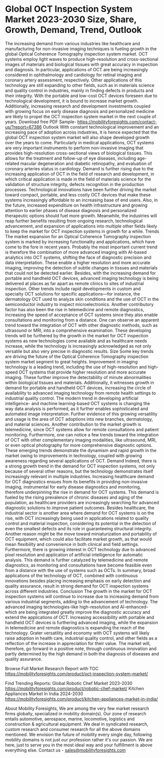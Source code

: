 # Global OCT Inspection System Market 2023-2030 Size, Share, Growth, Demand, Trend, Outlook
The increasing demand from various industries like healthcare and manufacturing for non-invasive imaging techniques is fueling growth in the global Optical Coherence Tomography inspection system market. OCT systems employ light waves to produce high-resolution and cross-sectional images of materials and biological tissues with great accuracy in inspection and diagnosis. In particular, applications of OCT are being increasingly considered in ophthalmology and cardiology for retinal imaging and coronary artery assessment, respectively. Other applications of this technology are still expanding to other fields, such as in materials science and quality control in industries, mainly in finding defects in products and their integrity. With the portable and low-cost OCT devices foreseen due to technological development, it is bound to increase market growth. Additionally, increasing research and development investments coupled with growing focus on early disease diagnosis and personalized medicine are likely to propel the OCT inspection system market in the next couple of years.
Download free PDF Sample- https://mobilityforesights.com/contact-us/?report=67386
Outlook
With constant technological improvement and an increasing pace of adoption across industries, it is hence expected that the global OCT inspection system market will also shape developed growth over the years to come. Particularly in medical applications, OCT systems are very important instruments to perform non-invasive imaging that provides high-resolution cross-sectional views of biological tissues. This allows for the treatment and follow-up of eye diseases, including age-related macular degeneration and diabetic retinopathy, and evaluation of coronary arteries status in cardiology. Demand is further rising due to the increasing application of OCT in the field of research and development, in which critical application is made in the field of materials science for the validation of structure integrity, defects recognition in the production processes. Technological innovations have been further driving the market toward compact, portable, and less costly OCT devices that make these systems increasingly affordable to an increasing base of end users. Also, in the future, increased expenditure on health infrastructure and growing attention to earlier phases of disease diagnosis and personalized therapeutic options should fuel more growth. Meanwhile, the industries will reap further benefits resulting from ongoing research, technological advancement, and expansion of applications into multiple other fields likely to keep the market for OCT inspection systems in growth for a while.
Trends
The market expansion for an Optical Coherence Tomography inspection system is marked by increasing functionality and applications, which have come to the fore in recent years. Probably the most important current trend is therefore the combination of more advanced imaging with AI-based analytics into OCT systems, shifting the face of diagnostic precision and data interpretation. These enable a higher resolution and more accurate imaging, improving the detection of subtle changes in tissues and materials that could not be detected earlier. Besides, with the increasing demand for portable and handheld OCT devices, advanced imaging technology is being delivered at places as far apart as remote clinics to sites of industrial inspection. Other trends include rapid developments in custom and specialty OCT solutions for specific applications—for instance, the dermatology OCT used to analyze skin conditions and the use of OCT in the semiconductor industry to inspect microelectronics. Another contributory factor has also been the rise in telemedicine and remote diagnostics, increasing the speed of acceptance of OCT systems since they also enable consultations and monitoring from a distance. One can observe an apparent trend toward the integration of OCT with other diagnostic methods, such as ultrasound or MRI, into a comprehensive examination. These developing trends will be furthered by the growth in the market for OCT inspection systems as new technologies come available and as healthcare needs increase, while the technology is increasingly acknowledged as not only versatile but also very precise in diagnostic results.
Size
Some key trends are driving the future of the Optical Coherence Tomography inspection system market segment to great heights. Improvement in imaging technology is a leading trend, including the use of high-resolution and high-speed OCT systems that provide higher resolution and more accurate imaging. These further improve the detectability of minute abnormalities within biological tissues and materials. Additionally, it witnesses growth in demand for portable and handheld OCT devices, increasing the circle of availability to advanced imaging technology from remote health settings to industrial quality control. The modern trend in developing artificial intelligence- and machine learning-based OCT systems is changing the way data analysis is performed, as it further enables sophisticated and automated image interpretation. Further evidence of this growing versatility and usage is the area of OCT adoptions into new branches, dermatology, and material sciences. Another contribution to the market growth is telemedicine, since OCT systems allow for remote consultations and patient monitoring. Furthermore, one can notice a few trends toward the integration of OCT with other complementary imaging modalities, like ultrasound, MRI, or even optical photography for more comprehensive diagnostic options. These emerging trends demonstrate the dynamism and rapid growth in the market owing to improvements in technology, coupled with growing awareness regarding several applications of OCT.
Demand 
Indeed, there is a strong growth trend in the demand for OCT inspection systems, not only because of several other reasons, but the technology demonstrates itself increasingly relevant in multiple industries. Increasing healthcare demand for OCT diagnostics ensues from its benefits in providing non-invasive imaging, instrumental for early disease diagnostics and monitoring, therefore underpinning the rise in demand for OCT systems. This demand is fueled by the rising prevalence of chronic diseases and aging of the population, as healthcare providers are increasingly searching for advanced diagnostic solutions to improve patient outcomes. Besides healthcare, the industrial sector is another area where demand for OCT systems is on the rise, with OCT increasingly being used in applications related to quality control and material inspection, considering its potential in the detection of even the smallest defects and its role in guaranteeing structural integrity. Another reason might be the move toward miniaturization and portability of OCT equipment, which could also facilitate market growth, as that would mean flexibility and convenience in both clinical and field settings. Furthermore, there is growing interest in OCT technology due to advanced pixel resolution and application of artificial intelligence for automatic analysis. This demand is further catalyzed by telemedicine and remote diagnostics, as monitoring and consultations have become feasible even from a distance with the use of systems such as OCTs. In summary, broad applications of the technology of OCT, combined with continuous innovations besides placing increasing emphasis on early detection and quality assurance, result in strong demand for OCT inspection systems across different industries.
Conclusion
The growth in the market for OCT inspection systems will continue to increase due to increasing demand from various industrial segments, adding to the advancement of technology. The advanced imaging technologies-like high-resolution and AI-enhanced-which are being integrated greatly improve the diagnostic accuracy and extend the applications of OCT. Increasing accessibility with portable and handheld OCT devices is furthering advanced imaging, while the expansion in telemedicine and remote diagnostics is expanding the reach of the technology. Grater versatility and economy with OCT systems will likely raise adoption in health care, industrial quality control, and other fields as a reflection of the increase in appreciation for their value. The market will, therefore, go forward in a positive note, through continuous innovation and partly determined by the high demand in both the diagnosis of diseases and quality assurance.

Browse Full Market Research Report with TOC  https://mobilityforesights.com/product/oct-inspection-system-market/

Find Trending Reports:
Global Robotic Chef Market 2023-2030
https://mobilityforesights.com/product/robotic-chef-market/
Kitchen Appliances Market In India 2024-2030
https://mobilityforesights.com/product/kitchen-appliances-market-in-india/

About Mobility Foresights,
We are among the very few market research firms globally, specialized in mobility domain(s). Our zone of research entails automotive, aerospace, marine, locomotive, logistics and construction & agricultural equipment. We deal in syndicated research, custom research and consumer research for all the above domains mentioned.
We envision the future of mobility every single day, following mobility domains is not just our profession rather it's our passion. We are here, just to serve you in the most ideal way and your fulfillment is above everything else. Contact us -  sales@mobilityforesights.com 

